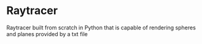 # Raytracer
Raytracer built from scratch in Python that is capable of rendering spheres and planes provided by a txt file
